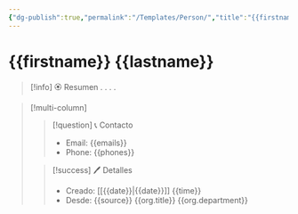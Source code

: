 ```yaml
---
{"dg-publish":true,"permalink":"/Templates/Person/","title":"{{firstname}} {{lastname}}","tags":["Person"],"created":"2023-03-23T22:00:18.836-05:00","updated":"2023-09-08T19:36:21.994-05:00"}
---
```


# {{firstname}} {{lastname}}

> [!info] 🏵️ Resumen
> .
> .
> .
> .

> [!multi-column]
> 
> > [!question] 📞 Contacto
> > - Email: {{emails}} 
> > - Phone: {{phones}} 
> 
> > [!success] 🖊️ Detalles
> > - Creado: [[{{date}}\|{{date}}]] {{time}}
> > - Desde: {{source}} {{org.title}} {{org.department}}